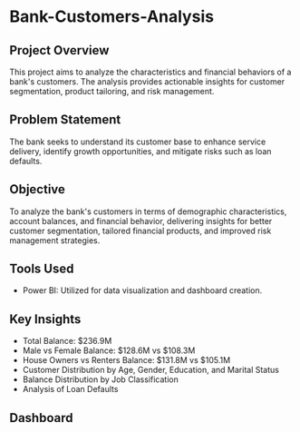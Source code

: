 # Bank-Customers-Analysis
## Project Overview

This project aims to analyze the characteristics and financial behaviors of a bank's customers. The analysis provides actionable insights for customer segmentation, product tailoring, and risk management.

## Problem Statement

The bank seeks to understand its customer base to enhance service delivery, identify growth opportunities, and mitigate risks such as loan defaults.

## Objective

To analyze the bank's customers in terms of demographic characteristics, account balances, and financial behavior, delivering insights for better customer segmentation, tailored financial products, and improved risk management strategies.

## Tools Used

- Power BI: Utilized for data visualization and dashboard creation.

## Key Insights

- Total Balance: $236.9M
- Male vs Female Balance: $128.6M vs $108.3M
- House Owners vs Renters Balance: $131.8M vs $105.1M
- Customer Distribution by Age, Gender, Education, and Marital Status
- Balance Distribution by Job Classification
- Analysis of Loan Defaults

## Dashboard

